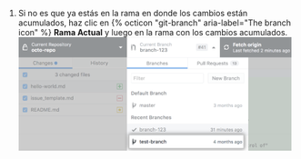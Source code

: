 1. Si no es que ya estás en la rama en donde los cambios están acumulados, haz clic en {% octicon "git-branch" aria-label="The branch icon" %} **Rama Actual** y luego en la rama con los cambios acumulados. ![Lista de ramas en el repositorio](/assets/images/help/desktop/click-branch-in-drop-down-mac.png)
